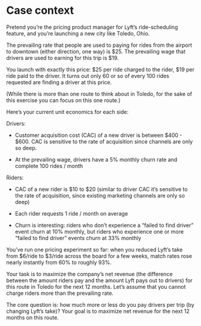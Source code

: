 # Case context

Pretend you’re the pricing product manager for Lyft’s ride-scheduling feature, and you’re launching a new city like Toledo, Ohio.

The prevailing rate that people are used to paying for rides from the airport to downtown (either direction, one way) is $25. The prevailing wage that drivers are used to earning for this trip is $19.

You launch with exactly this price: $25 per ride charged to the rider, $19 per ride paid to the driver. It turns out only 60 or so of every 100 rides requested are finding a driver at this price.

(While there is more than one route to think about in Toledo, for the sake of this exercise you can focus on this one route.)

Here’s your current unit economics for each side:

Drivers:

- Customer acquisition cost (CAC) of a new driver is between $400 - $600. CAC is sensitive to the rate of acquisition since channels are only so deep.

- At the prevailing wage, drivers have a 5% monthly churn rate and complete 100 rides / month

Riders:

- CAC of a new rider is $10 to $20 (similar to driver CAC it’s sensitive to the rate of acquisition, since existing marketing channels are only so deep)

- Each rider requests 1 ride / month on average

- Churn is interesting: riders who don’t experience a “failed to find driver” event churn at 10% monthly, but riders who experience one or more “failed to find driver” events churn at 33% monthly

You’ve run one pricing experiment so far: when you reduced Lyft’s take from $6/ride to $3/ride across the board for a few weeks, match rates rose nearly instantly from 60% to roughly 93%.

Your task is to maximize the company’s net revenue (the difference between the amount riders pay and the amount Lyft pays out to drivers) for this route in Toledo for the next 12 months. Let’s assume that you cannot charge riders more than the prevailing rate.

The core question is: how much more or less do you pay drivers per trip (by changing Lyft’s take)? Your goal is to maximize net revenue for the next 12 months on this route.